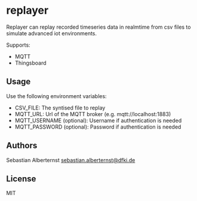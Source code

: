 # replayer

Replayer can replay recorded timeseries data in realmtime from csv files to simulate advanced iot environments.

Supports:
  * MQTT
  * Thingsboard

## Usage

Use the following environment variables:

* CSV_FILE: The syntised file to replay
* MQTT_URL: Url of the MQTT broker (e.g. mqtt://localhost:1883)
* MQTT_USERNAME (optional): Username if authentication is needed
* MQTT_PASSWORD (optional): Password if authentication is needed

## Authors

Sebastian Alberternst <sebastian.alberternst@dfki.de>

## License

MIT 
